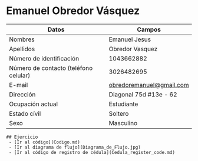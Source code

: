 # Emanuel Obredor Vásquez
  
|Datos|Campos|
|-----|-----|
|Nombres|Emanuel Jesus|  
|Apellidos|Obredor Vasquez|  
|Número de identificación|1043662882|
|Número de contacto (teléfono celular)|3026482695|
|E-mail|obredoremanuel@gmail.com|
|Dirección|Diagonal 75d #13e - 62|
|Ocupación actual|Estudiante|
|Estado cívil|Soltero|
|Sexo|Masculino|  
  
    ## Ejercicio
     - [Ir al código](Codigo.md)  
     - [Ir al diagrama de flujo](Diagrama_de_Flujo.jpg)
     - [Ir al código de registro de cédula](Cedula_register_code.md)